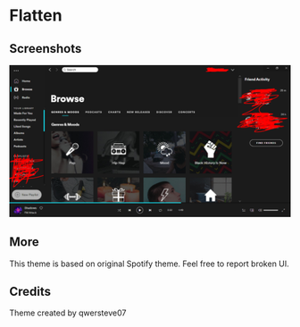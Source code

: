 # Flatten

## Screenshots

![Flatten](pic1.png)

## More
This theme is based on original Spotify theme.
Feel free to report broken UI.

## Credits

Theme created by qwersteve07
